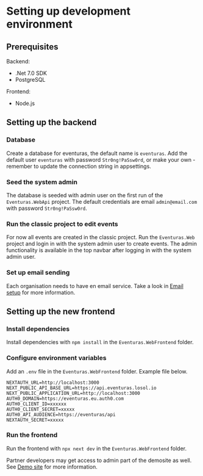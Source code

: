 # Setting up development environment

## Prerequisites

Backend:

-   .Net 7.0 SDK
-   PostgreSQL

Frontend:

-   Node.js

## Setting up the backend

### Database

Create a database for eventuras, the default name is `eventuras`. Add the default user `eventuras` with password `Str0ng!PaSsw0rd`, or make your own - remember to update the connection string in appsettings.

### Seed the system admin

The database is seeded with admin user on the first run of the `Eventuras.WebApi` project. The default credentials are email `admin@email.com` with password `Str0ng!PaSsw0rd`.

### Run the classic project to edit events

For now all events are created in the classic project. Run the `Eventuras.Web` project and login in with the system admin user to create events. The admin functionality is available in the top navbar after logging in with the system admin user.

### Set up email sending

Each organisation needs to have en email service. Take a look in [Email setup](../Setup/Email.md) for more information.

## Setting up the new frontend

### Install dependencies

Install dependencies with `npm install` in the `Eventuras.WebFrontend` folder.

### Configure environment variables

Add an `.env` file in the `Eventuras.WebFrontend` folder. Example file below.

```env
NEXTAUTH_URL=http://localhost:3000
NEXT_PUBLIC_API_BASE_URL=https://api.eventuras.losol.io
NEXT_PUBLIC_APPLICATION_URL=http://localhost:3000
AUTH0_DOMAIN=https://eventuras.eu.auth0.com
AUTH0_CLIENT_ID=xxxxxx
AUTH0_CLIENT_SECRET=xxxxx
AUTH0_API_AUDIENCE=https://eventuras/api
NEXTAUTH_SECRET=xxxxx
```

### Run the frontend

Run the frontend with `npx next dev` in the `Eventuras.WebFrontend` folder.

Partner developers may get access to admin part of the demosite as well. See [Demo site](./Demo_site.md) for more information.

